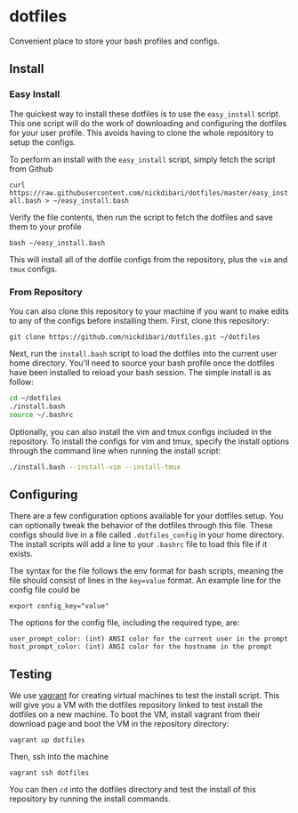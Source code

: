 # dotfiles
Convenient place to store your bash profiles and configs.

## Install

### Easy Install

The quickest way to install these dotfiles is to use the `easy_install` script. This one script will do the work of downloading and configuring the dotfiles for your user profile. This avoids having to clone the whole repository to setup the configs.

To perform an install with the `easy_install` script, simply fetch the script from Github

`curl https://raw.githubusercontent.com/nickdibari/dotfiles/master/easy_install.bash > ~/easy_install.bash`

Verify the file contents, then run the script to fetch the dotfiles and save them to your profile

`bash ~/easy_install.bash`

This will install all of the dotfile configs from the repository, plus the `vim` and `tmux` configs.

### From Repository

You can also clone this repository to your machine if you want to make edits to any of the configs before installing them. First, clone this repository:

`git clone https://github.com/nickdibari/dotfiles.git ~/dotfiles`

Next, run the `install.bash` script to load the dotfiles into the current user home directory. You'll need to source your bash profile once the dotfiles have been installed to reload your bash session. The simple install is as follow:

```bash
cd ~/dotfiles
./install.bash
source ~/.bashrc
```

Optionally, you can also install the vim and tmux configs included in the repository. To install the configs for vim and tmux, specify the install options through the command line when running the install script:

```bash
./install.bash --install-vim --install-tmux
```

## Configuring

There are a few configuration options available for your dotfiles setup. You can optionally tweak the behavior of the dotfiles through this file.
These configs should live in a file called `.dotfiles_config` in your home directory. The install scripts will add a line to your `.bashrc` file to load this file if it exists.

The syntax for the file follows the env format for bash scripts, meaning the file should consist of lines in the `key=value` format. An example line for the config file could be

`export config_key="value"`

The options for the config file, including the required type, are:

```
user_prompt_color: (int) ANSI color for the current user in the prompt
host_prompt_color: (int) ANSI color for the hostname in the prompt
```

## Testing

We use [vagrant](https://www.vagrantup.com/) for creating virtual machines to test the install script. This will give you a VM with the dotfiles repository linked to test install the dotfiles on a new machine. To boot the VM, install vagrant from their download page and boot the VM in the repository directory:

`vagrant up dotfiles`

Then, ssh into the machine

`vagrant ssh dotfiles`

You can then `cd` into the dotfiles directory and test the install of this repository by running the install commands.
